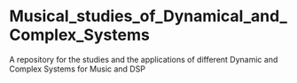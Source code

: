 # Musical_studies_of_Dynamical_and_Complex_Systems
A repository for the studies and the applications of different Dynamic and Complex Systems for Music and DSP
